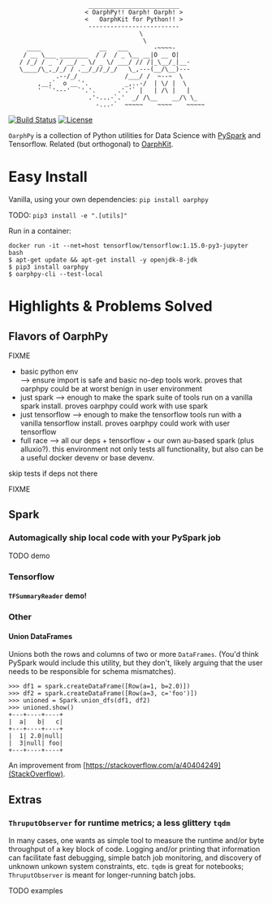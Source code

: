 ```
                      _________________________
                     < OarphPy!! Oarph! Oarph! >
                     <   OarphKit for Python!! >
                      -------------------------
                                    \
                                     \
     ____                __   ___       -~~~~-
    / __ \___ ________  / /  / _ \__ __|O __ O|     
   / /_/ / _ `/ __/ _ \/ _ \/ ___/ // /|_\__/_|__-  
   \____/\_,_/_/ / .__/_//_/_/   \_,---(__/\__)---  
             .--/_/             /___/ /  ~--~  \    
        ,__;`  o __`'.          _,..-/  | \/ |  \   
        '  `'---'  `'.'.      .'.'` |   | /\ |   |
                      .'-...-`.'  _/ /\__    __/\ \_
                        -...-`  ~~~~~    ~~~~    ~~~~~
```

[![Build Status](https://circleci.com/gh/pwais/oarphpy.png)](https://circleci.com/gh/pwais/oarphpy/tree/master)
[![License](http://img.shields.io/:license-apache-orange.svg)](http://www.apache.org/licenses/LICENSE-2.0) 

`OarphPy` is a collection of Python utilities for Data Science with
[PySpark](https://spark.apache.org/docs/latest/api/python/) and
Tensorflow.  Related (but orthogonal) to
[OarphKit](https://github.com/pwais/oarphkit).


# Easy Install

Vanilla, using your own dependencies:
`pip install oarphpy`

TODO: `pip3 install -e ".[utils]"`

Run in a container:
```
docker run -it --net=host tensorflow/tensorflow:1.15.0-py3-jupyter bash
$ apt-get update && apt-get install -y openjdk-8-jdk
$ pip3 install oarphpy
$ oarphpy-cli --test-local
```


# Highlights & Problems Solved

## Flavors of OarphPy

FIXME

* basic python env  
    --> ensure import is safe and basic no-dep tools work.  proves that 
    oarphpy could be at worst benign in user environment
* just spark
    --> enough to make the spark suite of tools run on a vanilla spark
    install.  proves oarphpy could work with use spark
* just tensorflow 
    --> enough to make the tensorflow tools run with a vanilla tensorflow
    install.  proves oarphpy could work with user tensorflow
* full race
    --> all our deps + tensorflow + our own au-based spark (plus alluxio?).
    this environment not only tests all functionality, but also
    can be a useful docker devenv or base devenv.

skip tests if deps not there

FIXME

## Spark

### Automagically ship local code with your PySpark job

TODO demo

### Tensorflow

#### `TFSummaryReader` demo!

### Other

#### Union DataFrames

Unions both the rows and columns of two or more `DataFrames`.  (You'd think
PySpark would include this utility, but they don't, likely arguing that the
user needs to be responsible for schema mismatches).  

```
>>> df1 = spark.createDataFrame([Row(a=1, b=2.0)])
>>> df2 = spark.createDataFrame([Row(a=3, c='foo')])
>>> unioned = Spark.union_dfs(df1, df2)
>>> unioned.show()
+---+----+----+
|  a|   b|   c|
+---+----+----+
|  1| 2.0|null|
|  3|null| foo|
+---+----+----+
```

An improvement from [https://stackoverflow.com/a/40404249](StackOverflow).


## Extras

### `ThruputObserver` for runtime metrics; a less glittery `tqdm`

In many cases, one wants as simple tool to measure the runtime and/or byte
throughput of a key block of code.  Logging and/or printing that information
can facilitate fast debugging, simple batch job monitoring, and discovery
of unknown unkown system constraints, etc.  `tqdm` is great for notebooks;
`ThruputObserver` is meant for longer-running batch jobs.

TODO examples

